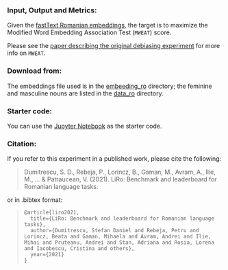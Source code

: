### Input, Output and Metrics:

Given the [fastText Romanian embeddings](https://github.com/facebookresearch/MUSE), the target is to maximize the Modified Word Embedding Association Test (`MWEAT`) score.

Please see the [paper describing the original debiasing experiment](https://arxiv.org/abs/1909.02224) for more info on `MWEAT`.

### Download from:

The embeddings file used is in the [embeeding_ro](https://github.com/LiroBenchmark/gender-bias/tree/main/embeddings_ro) directory; the feminine and masculine nouns are listed in the [data_ro](https://github.com/LiroBenchmark/gender-bias/tree/main/data_ro) directory.

### Starter code:

You can use the [Jupyter Notebook](https://github.com/LiroBenchmark/gender-bias/blob/main/bias_embed_ro.ipynb) as the starter code.

### Citation:

If you refer to this experiment in a published work, please cite the following:


> Dumitrescu, S. D., Rebeja, P., Lorincz, B., Gaman, M., Avram, A., Ilie, M., ... & Patraucean, V. (2021). LiRo: Benchmark and leaderboard for Romanian language tasks.


or in .bibtex format:


>     @article{liro2021,
>       title={LiRo: Benchmark and leaderboard for Romanian language tasks},
>       author={Dumitrescu, Stefan Daniel and Rebeja, Petru and Lorincz, Beata and Gaman, Mihaela and Avram, Andrei and Ilie, Mihai and Pruteanu, Andrei and Stan, Adriana and Rosia, Lorena and Iacobescu, Cristina and others},
>       year={2021}
>     }
